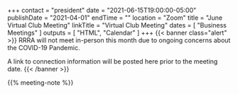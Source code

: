 +++
contact = "president"
date = "2021-06-15T19:00:00-05:00"
publishDate = "2021-04-01"
endTime = ""
location = "Zoom"
title = "June Virtual Club Meeting"
linkTitle = "Virtual Club Meeting"
dates = [ "Business Meetings" ]
outputs = [ "HTML", "Calendar" ]
+++
{{< banner class="alert" >}}
RRRA will not meet in-person this month due to ongoing concerns
about the COVID-19 Pandemic.

A link to connection information will be posted here prior to the meeting date.
{{< /banner >}}

{{% meeting-note %}}
